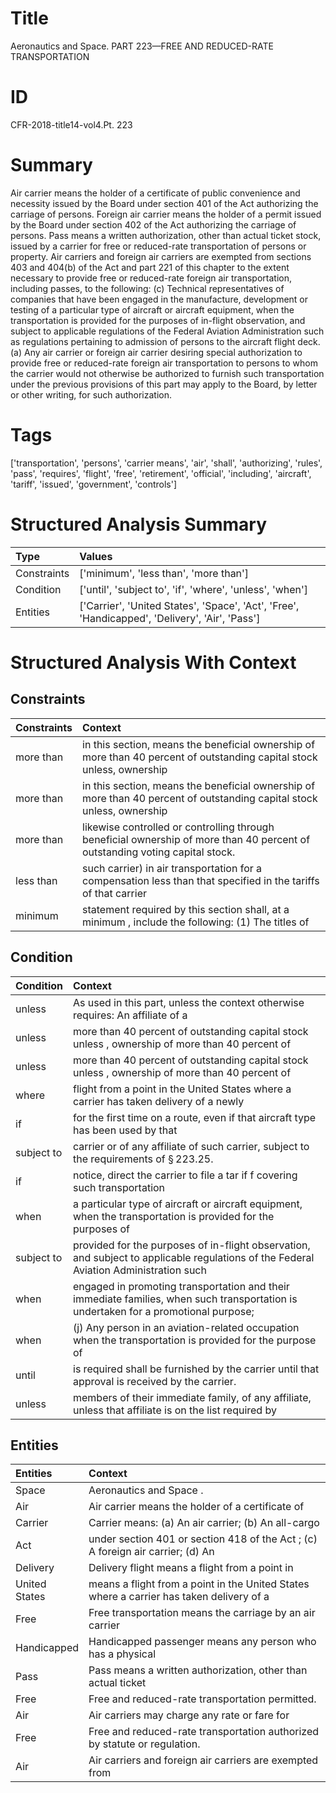 # Title

 Aeronautics and Space. PART 223—FREE AND REDUCED-RATE TRANSPORTATION


# ID

 CFR-2018-title14-vol4.Pt. 223


# Summary

Air carrier means the holder of a certificate of public convenience and necessity issued by the Board under section 401 of the Act authorizing the carriage of persons.
Foreign air carrier means the holder of a permit issued by the Board under section 402 of the Act authorizing the carriage of persons.
Pass means a written authorization, other than actual ticket stock, issued by a carrier for free or reduced-rate transportation of persons or property.
Air carriers and foreign air carriers are exempted from sections 403 and 404(b) of the Act and part 221 of this chapter to the extent necessary to provide free or reduced-rate foreign air transportation, including passes, to the following:
(c) Technical representatives of companies that have been engaged in the manufacture, development or testing of a particular type of aircraft or aircraft equipment, when the transportation is provided for the purposes of in-flight observation, and subject to applicable regulations of the Federal Aviation Administration such as regulations pertaining to admission of persons to the aircraft flight deck.
(a) Any air carrier or foreign air carrier desiring special authorization to provide free or reduced-rate foreign air transportation to persons to whom the carrier would not otherwise be authorized to furnish such transportation under the previous provisions of this part may apply to the Board, by letter or other writing, for such authorization.


# Tags

['transportation', 'persons', 'carrier means', 'air', 'shall', 'authorizing', 'rules', 'pass', 'requires', 'flight', 'free', 'retirement', 'official', 'including', 'aircraft', 'tariff', 'issued', 'government', 'controls']


# Structured Analysis Summary

| Type        | Values                                                                                         |
|:------------|:-----------------------------------------------------------------------------------------------|
| Constraints | ['minimum', 'less than', 'more than']                                                          |
| Condition   | ['until', 'subject to', 'if', 'where', 'unless', 'when']                                       |
| Entities    | ['Carrier', 'United States', 'Space', 'Act', 'Free', 'Handicapped', 'Delivery', 'Air', 'Pass'] |


# Structured Analysis With Context

 


## Constraints

| Constraints   | Context                                                                                                                       |
|:--------------|:------------------------------------------------------------------------------------------------------------------------------|
| more than     | in this section, means the beneficial ownership of more than 40 percent of outstanding capital stock unless, ownership        |
| more than     | in this section, means the beneficial ownership of more than 40 percent of outstanding capital stock unless, ownership        |
| more than     | likewise controlled or controlling through beneficial ownership of more than  40 percent of outstanding voting capital stock. |
| less than     | such carrier) in air transportation for a compensation less than that specified in the tariffs of that carrier                |
| minimum       | statement required by this section shall, at a minimum , include the following: (1) The titles of                             |


## Condition

| Condition   | Context                                                                                                                               |
|:------------|:--------------------------------------------------------------------------------------------------------------------------------------|
| unless      | As used in this part,  unless the context otherwise requires: An affiliate of a                                                       |
| unless      | more than 40 percent of outstanding capital stock unless , ownership of more than 40 percent of                                       |
| unless      | more than 40 percent of outstanding capital stock unless , ownership of more than 40 percent of                                       |
| where       | flight from a point in the United States where a carrier has taken delivery of a newly                                                |
| if          | for the first time on a route, even if that aircraft type has been used by that                                                       |
| subject to  | carrier or of any affiliate of such carrier, subject to  the requirements of &#167;&#8201;223.25.                                     |
| if          | notice, direct the carrier to file a tar if f covering such transportation                                                            |
| when        | a particular type of aircraft or aircraft equipment, when the transportation is provided for the purposes of                          |
| subject to  | provided for the purposes of in-flight observation, and subject to applicable regulations of the Federal Aviation Administration such |
| when        | engaged in promoting transportation and their immediate families, when such transportation is undertaken for a promotional purpose;   |
| when        | (j) Any person in an aviation-related occupation  when the transportation is provided for the purpose of                              |
| until       | is required shall be furnished by the carrier until  that approval is received by the carrier.                                        |
| unless      | members of their immediate family, of any affiliate, unless that affiliate is on the list required by                                 |


## Entities

| Entities      | Context                                                                                  |
|:--------------|:-----------------------------------------------------------------------------------------|
| Space         | Aeronautics and  Space .                                                                 |
| Air           | Air carrier means the holder of a certificate of                                         |
| Carrier       | Carrier means: (a) An air carrier; (b) An all-cargo                                      |
| Act           | under section 401 or section 418 of the Act ; (c) A foreign air carrier; (d) An          |
| Delivery      | Delivery flight means a flight from a point in                                           |
| United States | means a flight from a point in the United States where a carrier has taken delivery of a |
| Free          | Free transportation means the carriage by an air carrier                                 |
| Handicapped   | Handicapped passenger means any person who has a physical                                |
| Pass          | Pass means a written authorization, other than actual ticket                             |
| Free          | Free  and reduced-rate transportation permitted.                                         |
| Air           | Air carriers may charge any rate or fare for                                             |
| Free          | Free  and reduced-rate transportation authorized by statute or regulation.               |
| Air           | Air carriers and foreign air carriers are exempted from                                  |


